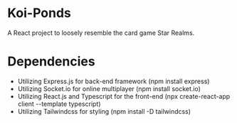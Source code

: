 # Koi-Ponds
A React project to loosely resemble the card game Star Realms.


# Dependencies
- Utilizing Express.js for back-end framework (npm install express)
- Utilizing Socket.io for online multiplayer (npm install socket.io)
- Utilizing React.js and Typescript for the front-end (npx create-react-app client --template typescript)
- Utilizing Tailwindcss for styling (npm install -D tailwindcss)
